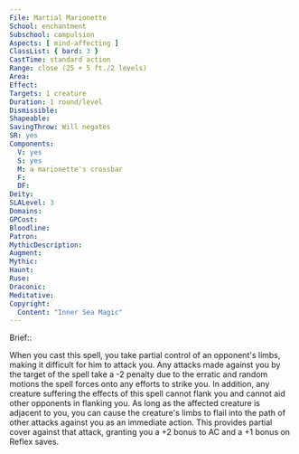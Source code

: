 ```yaml
---
File: Martial Marionette
School: enchantment
Subschool: compulsion
Aspects: [ mind-affecting ]
ClassList: { bard: 3 }
CastTime: standard action
Range: close (25 + 5 ft./2 levels)
Area: 
Effect: 
Targets: 1 creature
Duration: 1 round/level
Dismissible: 
Shapeable: 
SavingThrow: Will negates
SR: yes
Components:
  V: yes
  S: yes
  M: a marionette's crossbar
  F: 
  DF: 
Deity: 
SLALevel: 3
Domains: 
GPCost: 
Bloodline: 
Patron: 
MythicDescription: 
Augment: 
Mythic: 
Haunt: 
Ruse: 
Draconic: 
Meditative: 
Copyright:
  Content: "Inner Sea Magic"
---
```

Brief:: 

When you cast this spell, you take partial control of an opponent's limbs, making it difficult for him to attack you.  Any attacks made against you by the target of the spell take a -2 penalty due to the erratic and random motions the spell forces onto any efforts to strike you. In addition, any creature suffering the effects of this spell cannot flank you and cannot aid other opponents in flanking you.  As long as the affected creature is adjacent to you, you can cause the creature's limbs to flail into the path of other attacks against you as an immediate action. This provides partial cover against that attack, granting you a +2 bonus to AC and a +1 bonus on Reflex saves.
